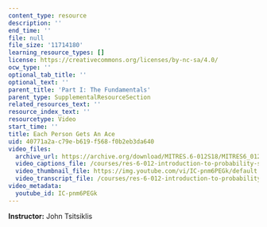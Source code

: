 ```yaml
---
content_type: resource
description: ''
end_time: ''
file: null
file_size: '11714180'
learning_resource_types: []
license: https://creativecommons.org/licenses/by-nc-sa/4.0/
ocw_type: ''
optional_tab_title: ''
optional_text: ''
parent_title: 'Part I: The Fundamentals'
parent_type: SupplementalResourceSection
related_resources_text: ''
resource_index_text: ''
resourcetype: Video
start_time: ''
title: Each Person Gets An Ace
uid: 40771a2a-c79e-b619-f568-f0b2eb3da640
video_files:
  archive_url: https://archive.org/download/MITRES.6-012S18/MITRES6_012S18_L04-08_300k.mp4
  video_captions_file: /courses/res-6-012-introduction-to-probability-spring-2018/6b6ed28a067e54a8bb38e10f6410a3d5_IC-pnm6PEGk.vtt
  video_thumbnail_file: https://img.youtube.com/vi/IC-pnm6PEGk/default.jpg
  video_transcript_file: /courses/res-6-012-introduction-to-probability-spring-2018/eb877195e47167ca27639ad1945f44b0_IC-pnm6PEGk.pdf
video_metadata:
  youtube_id: IC-pnm6PEGk
---
```


**Instructor:** John Tsitsiklis

